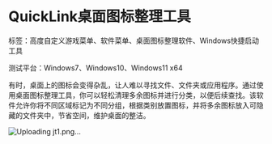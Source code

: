 # QuickLink桌面图标整理工具

标签：高度自定义游戏菜单、软件菜单、桌面图标整理软件、Windows快捷启动工具

测试平台：Windows7、Windows10、Windows11 x64

有时，桌面上的图标会变得杂乱，让人难以寻找文件、文件夹或应用程序。通过使用桌面图标整理工具，你可以轻松清理多余图标并进行分类，以便后续查找。该软件允许你将不同区域标记为不同分组，根据类别放置图标，并将多余图标放入可隐藏的文件夹中，节省空间，维护桌面的整洁。

![Uploading jt1.png…]()
